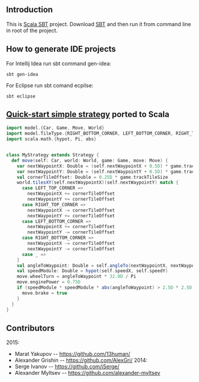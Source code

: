Introduction
------------

This is [Scala SBT](http://www.scala-sbt.org) project. Download [SBT](http://www.scala-sbt.org/download.html) and then
run it from command line in root of the project.

How to generate IDE projects
----------------------------

For Intellij Idea run sbt command gen-idea:
```shell
sbt gen-idea
```

For Eclipse run sbt comand ecpilse:
```shell
sbt eclipse
```

[Quick-start simple strategy](http://russianaicup.ru/p/quick) ported to Scala
-----------------------------------------------------------------------------

```scala
import model.{Car, Game, Move, World}
import model.TileType.{RIGHT_BOTTOM_CORNER, LEFT_BOTTOM_CORNER, RIGHT_TOP_CORNER, LEFT_TOP_CORNER}
import scala.math.{hypot, Pi, abs}


class MyStrategy extends Strategy {
  def move(self: Car, world: World, game: Game, move: Move) {
    var nextWaypointX: Double = (self.nextWaypointX + 0.5D) * game.trackTileSize
    var nextWaypointY: Double = (self.nextWaypointY + 0.5D) * game.trackTileSize
    val cornerTileOffset: Double = 0.25D * game.trackTileSize
    world.tilesXY(self.nextWaypointX)(self.nextWaypointY) match {
      case LEFT_TOP_CORNER =>
        nextWaypointX += cornerTileOffset
        nextWaypointY += cornerTileOffset
      case RIGHT_TOP_CORNER =>
        nextWaypointX -= cornerTileOffset
        nextWaypointY += cornerTileOffset
      case LEFT_BOTTOM_CORNER =>
        nextWaypointX += cornerTileOffset
        nextWaypointY -= cornerTileOffset
      case RIGHT_BOTTOM_CORNER =>
        nextWaypointX -= cornerTileOffset
        nextWaypointY -= cornerTileOffset
      case _ =>
    }
    val angleToWaypoint: Double = self.angleTo(nextWaypointX, nextWaypointY)
    val speedModule: Double = hypot(self.speedX, self.speedY)
    move.wheelTurn = angleToWaypoint * 32.0D / Pi
    move.enginePower = 0.75D
    if (speedModule * speedModule * abs(angleToWaypoint) > 2.5D * 2.5D * Pi) {
      move.brake = true
    }
  }
}
```

Contributors
------------
2015:
* Marat Yakupov -- https://github.com/13human/
* Alexander Grishin -- https://github.com/AlexGri/
2014:
* Serge Ivanov -- https://github.com/iSerge/
* Alexander Myltsev -- https://github.com/alexander-myltsev
